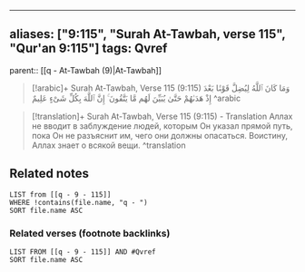 
---
aliases: ["9:115", "Surah At-Tawbah, verse 115", "Qur'an 9:115"]
tags: Qvref
---

parent:: [[q - At-Tawbah (9)|At-Tawbah]]

> [!arabic]+ Surah At-Tawbah, Verse 115 (9:115)
> <span class="quran-arabic">وَمَا كَانَ ٱللَّهُ لِيُضِلَّ قَوْمًۢا بَعْدَ إِذْ هَدَىٰهُمْ حَتَّىٰ يُبَيِّنَ لَهُم مَّا يَتَّقُونَ ۚ إِنَّ ٱللَّهَ بِكُلِّ شَىْءٍ عَلِيمٌ</span>
^arabic

> [!translation]+ Surah At-Tawbah, Verse 115 (9:115) - Translation
> Аллах не вводит в заблуждение людей, которым Он указал прямой путь, пока Он не разъяснит им, чего они должны опасаться. Воистину, Аллах знает о всякой вещи.
^translation



## Related notes
```dataview
LIST from [[q - 9 - 115]]
WHERE !contains(file.name, "q - ")
SORT file.name ASC
```

### Related verses (footnote backlinks)
```dataview
LIST FROM [[q - 9 - 115]] AND #Qvref
SORT file.name ASC
```

